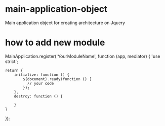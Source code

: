# main-application-object
Main application object for creating architecture on Jquery

# how to add new module

MainApplication.register('YourModuleName', function (app, mediator) {
    'use strict';

    return {
        initialize: function () {
            $(document).ready(function () {
              // your code
            });
        },
        destroy: function () {

        }
    }
});

